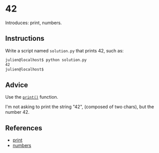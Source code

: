 # 42

Introduces: print, numbers.

## Instructions

Write a script named `solution.py` that prints 42, such as:

```bash
julien@localhost$ python solution.py
42
julien@localhost$
```

## Advice

Use the [`print()`](https://docs.python.org/3.4/library/functions.html#print) function.

I'm not asking to print the string "42", (composed of two chars), but the number 42.

## References
 - [print](https://docs.python.org/3/tutorial/index.html)
 - [numbers](https://docs.python.org/3/tutorial/introduction.html#numbers)
